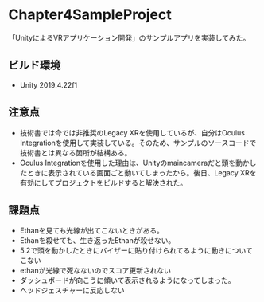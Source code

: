 # Chapter4SampleProject
「UnityによるVRアプリケーション開発」のサンプルアプリを実装してみた。

## ビルド環境
- Unity 2019.4.22f1

## 注意点
- 技術書では今では非推奨のLegacy XRを使用しているが、自分はOculus Integrationを使用して実装している。そのため、サンプルのソースコードで技術書とは異なる箇所が結構ある。
- Oculus Integrationを使用した理由は、Unityのmaincameraだと頭を動かしたときに表示されている画面ごと動いてしまったから。後日、Legacy XRを有効にしてプロジェクトをビルドすると解決された。

## 課題点
- Ethanを見ても光線が出てこないときがある。
- Ethanを殺せても、生き返ったEthanが殺せない。
- 5.2で頭を動かしたときにバイザーに貼り付けられてるように動きについてこない
- ethanが光線で死なないのでスコア更新されない
- ダッシュボードが向こうに傾いて表示されるようになってしまった。
- ヘッドジェスチャーに反応しない
